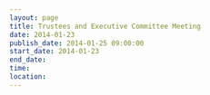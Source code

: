 ```yaml
---
layout: page
title: Trustees and Executive Committee Meeting
date: 2014-01-23
publish_date: 2014-01-25 09:00:00
start_date: 2014-01-23
end_date: 
time: 
location: 
---
```


